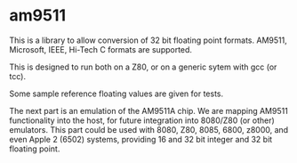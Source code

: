 # am9511
This is a library to allow conversion of 32 bit floating point formats. AM9511, Microsoft, IEEE, Hi-Tech C
formats are supported.

This is designed to run both on a Z80, or on a generic sytem with gcc (or tcc).

Some sample reference floating values are given for tests.

The next part is an emulation of the AM9511A chip. We are mapping AM9511 functionality into the host,
for future integration into 8080/Z80 (or other) emulators. This part could be used with 8080, Z80, 8085,
6800, z8000, and even Apple 2 (6502) systems, providing 16 and 32 bit integer and 32 bit floating
point.



